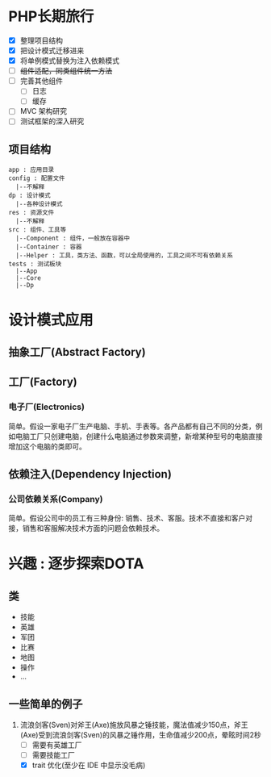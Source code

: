 # PHP长期旅行

- [x] 整理项目结构
- [x] 把设计模式迁移进来
- [x] 将单例模式替换为注入依赖模式
- [ ] ~~组件适配，同类组件统一方法~~
- [ ] 完善其他组件
    - [ ] 日志
    - [ ] 缓存
- [ ] MVC 架构研究
- [ ] 测试框架的深入研究

## 项目结构
```
app : 应用目录
config : 配置文件
  |--不解释
dp : 设计模式
  |--各种设计模式
res : 资源文件
  |--不解释
src : 组件、工具等
  |--Component : 组件，一般放在容器中
  |--Container : 容器
  |--Helper : 工具，类方法、函数，可以全局使用的，工具之间不可有依赖关系
tests : 测试板块
  |--App
  |--Core
  |--Dp
```

# 设计模式应用

## 抽象工厂(Abstract Factory)

## 工厂(Factory)

### 电子厂(Electronics)

简单。假设一家电子厂生产电脑、手机、手表等。各产品都有自己不同的分类，例如电脑工厂只创建电脑，创建什么电脑通过参数来调整，新增某种型号的电脑直接增加这个电脑的类即可。

## 依赖注入(Dependency Injection)

### 公司依赖关系(Company)

简单。假设公司中的员工有三种身份: 销售、技术、客服。技术不直接和客户对接，销售和客服解决技术方面的问题会依赖技术。

# 兴趣 : 逐步探索DOTA

## 类

- 技能
- 英雄
- 军团
- 比赛
- 地图
- 操作
- ...

## 一些简单的例子

1. 流浪剑客(Sven)对斧王(Axe)施放风暴之锤技能，魔法值减少150点，斧王(Axe)受到流浪剑客(Sven)的风暴之锤作用，生命值减少200点，晕眩时间2秒
    - [ ] 需要有英雄工厂
    - [ ] 需要技能工厂
    - [x] trait 优化(至少在 IDE 中显示没毛病)
